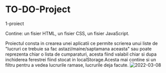 # TO-DO-Project
1-proiect

Contine: un fisier HTML, un fisier CSS, un fisier JavaScript.

Proiectul consta in crearea unei aplicatii ce permite scrierea unui liste de "lucruri ce trebuie sa fac astazi/maine/saptamana aceasta" sau poate reprezenta chiar o lista de cumparaturi, acesta fiind valabil chiar si dupa inchiderea ferestrei fiind stocat in localStorage.Acesta mai contine si un filtru pentru a vedea lucrurile ramase, lucrurile deja facute.
![2022-03-08](https://user-images.githubusercontent.com/71931876/157212801-e795858e-8780-4891-bd87-7fee731f2343.png)
